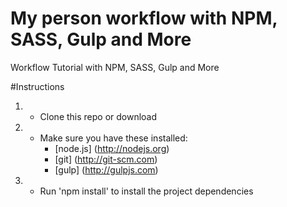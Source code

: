 # My person workflow with NPM, SASS, Gulp and More
Workflow Tutorial with NPM, SASS, Gulp and More

#Instructions
1. - Clone this repo or download
2. - Make sure you have these installed:
      - [node.js] (http://nodejs.org)
      - [git] (http://git-scm.com)
      - [gulp] (http://gulpjs.com)
3. - Run 'npm install' to install the project dependencies
